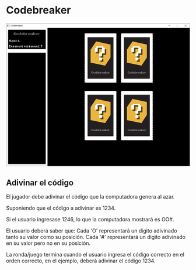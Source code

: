# Codebreaker

![](preview.png?raw=true)

Adivinar el código
-------------------

El jugador debe adivinar el código que la computadora genera al azar. 

Suponiendo que el código a adivinar es 1234.

Si el usuario ingresase 1246, lo que la computadora mostrará es OO#. 

El usuario deberá saber que: 
Cada 'O' representará un digito adivinado tanto su valor como su posición.
Cada '#' representará un digito adivinado en su valor pero no en su posición.

La ronda/juego termina cuando el usuario ingresa el código correcto en el orden correcto, en el ejemplo, deberá adivinar
el código 1234.
